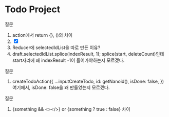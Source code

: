 # Todo Project

질문

1. action에서 return {}, ()의 차이
2. <input
    type="checkbox"
    value={todo.id}
    checked={true}
    onChange={selectedIdCheckBox}
   />
3. Reducer에 selectedIdList을 따로 만든 이유?
4. draft.selectedIdList.splice(indexResult, 1); splice(start, deleteCount)인데 start자리에 왜 indexResult -1이 들어가야하는지 모르겠다.

질문

1.  createTodoAction({
    ...inputCreateTodo,
    id: getNanoid(),
    isDone: false,
    })
    여기에서, isDone: false을 왜 만들었는지 모르겠다.

질문

1. {something && <></>} or {something ? true : false} 차이
